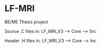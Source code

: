 # LF-MRI
BE/ME Thesis project

Source .C files in:
LF_MRI_V3 --> Core --> Src

Header .H files in:
LF_MRI_V3 --> Core --> Inc
